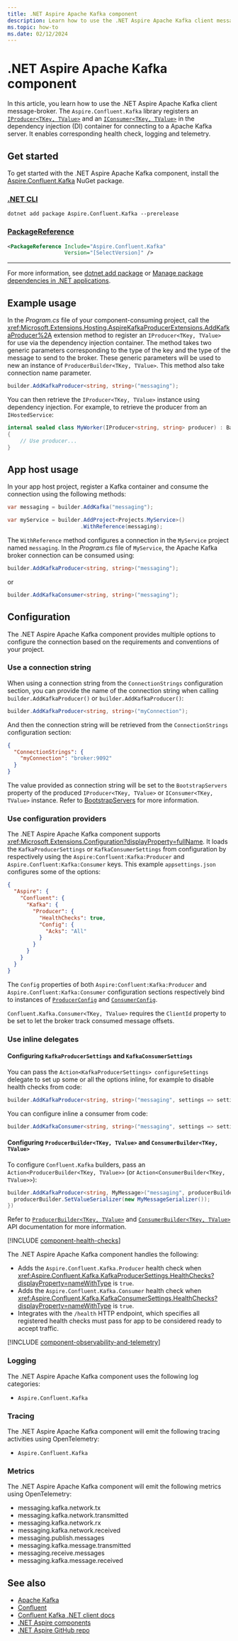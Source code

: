 ```yaml
---
title: .NET Aspire Apache Kafka component
description: Learn how to use the .NET Aspire Apache Kafka client message-broker component.
ms.topic: how-to
ms.date: 02/12/2024
---
```


# .NET Aspire Apache Kafka component

In this article, you learn how to use the .NET Aspire Apache Kafka client message-broker. The `Aspire.Confluent.Kafka` library registers an [`IProducer<TKey, TValue>`](https://docs.confluent.io/platform/current/clients/confluent-kafka-dotnet/_site/api/Confluent.Kafka.IProducer-2.html) and an [`IConsumer<TKey, TValue>`](https://docs.confluent.io/platform/current/clients/confluent-kafka-dotnet/_site/api/Confluent.Kafka.IConsumer-2.html) in the dependency injection (DI) container for connecting to a Apache Kafka server. It enables corresponding health check, logging and telemetry.

## Get started

To get started with the .NET Aspire Apache Kafka component, install the [Aspire.Confluent.Kafka](https://www.nuget.org/packages/Aspire.Confluent.Kafka) NuGet package.

### [.NET CLI](#tab/dotnet-cli)

```dotnetcli
dotnet add package Aspire.Confluent.Kafka --prerelease
```

### [PackageReference](#tab/package-reference)

```xml
<PackageReference Include="Aspire.Confluent.Kafka"
                  Version="[SelectVersion]" />
```

---

For more information, see [dotnet add package](/dotnet/core/tools/dotnet-add-package) or [Manage package dependencies in .NET applications](/dotnet/core/tools/dependencies).

## Example usage

In the _Program.cs_ file of your component-consuming project, call the <xref:Microsoft.Extensions.Hosting.AspireKafkaProducerExtensions.AddKafkaProducer%2A> extension method to register an `IProducer<TKey, TValue>` for use via the dependency injection container. The method takes two generic parameters corresponding to the type of the key and the type of the message to send to the broker. These generic parameters will be used to new an instance of `ProducerBuilder<TKey, TValue>`. This method also take connection name parameter.

```csharp
builder.AddKafkaProducer<string, string>("messaging");
```

You can then retrieve the `IProducer<TKey, TValue>` instance using dependency injection. For example, to retrieve the producer from an `IHostedService`:

```csharp
internal sealed class MyWorker(IProducer<string, string> producer) : BackgroundService
{
    // Use producer...
}
```

## App host usage

In your app host project, register a Kafka container and consume the connection using the following methods:

```csharp
var messaging = builder.AddKafka("messaging");

var myService = builder.AddProject<Projects.MyService>()
                       .WithReference(messaging);
```

The `WithReference` method configures a connection in the `MyService` project named `messaging`. In the _Program.cs_ file of `MyService`, the Apache Kafka broker connection can be consumed using:

```csharp
builder.AddKafkaProducer<string, string>("messaging");
```

or

```csharp
builder.AddKafkaConsumer<string, string>("messaging");
```

## Configuration

The .NET Aspire Apache Kafka component provides multiple options to configure the connection based on the requirements and conventions of your project.

### Use a connection string

When using a connection string from the `ConnectionStrings` configuration section, you can provide the name of the connection string when calling `builder.AddKafkaProducer()` or `builder.AddKafkaProducer()`:

```csharp
builder.AddKafkaProducer<string, string>("myConnection");
```

And then the connection string will be retrieved from the `ConnectionStrings` configuration section:

```json
{
  "ConnectionStrings": {
    "myConnection": "broker:9092"
  }
}
```

The value provided as connection string will be set to the `BootstrapServers`  property of the produced `IProducer<TKey, TValue>` or `IConsumer<TKey, TValue>` instance. Refer to [BootstrapServers](https://docs.confluent.io/platform/current/clients/confluent-kafka-dotnet/_site/api/Confluent.Kafka.ClientConfig.html#Confluent_Kafka_ClientConfig_BootstrapServers) for more information.

### Use configuration providers

The .NET Aspire Apache Kafka component supports <xref:Microsoft.Extensions.Configuration?displayProperty=fullName>. It loads the `KafkaProducerSettings` or `KafkaConsumerSettings` from configuration by respectively using the `Aspire:Confluent:Kafka:Producer` and `Aspire.Confluent:Kafka:Consumer` keys. This example `appsettings.json` configures some of the options:

```json
{
  "Aspire": {
    "Confluent": {
      "Kafka": {
        "Producer": {
          "HealthChecks": true,
          "Config": {
            "Acks": "All"
          }
        }
      }
    }
  }
}
```

The `Config` properties of both  `Aspire:Confluent:Kafka:Producer` and `Aspire.Confluent:Kafka:Consumer` configuration sections respectively bind to instances of [`ProducerConfig`](https://docs.confluent.io/platform/current/clients/confluent-kafka-dotnet/_site/api/Confluent.Kafka.ProducerConfig.html) and [`ConsumerConfig`](https://docs.confluent.io/platform/current/clients/confluent-kafka-dotnet/_site/api/Confluent.Kafka.ConsumerConfig.html).

`Confluent.Kafka.Consumer<TKey, TValue>` requires the `ClientId` property to be set to let the broker track consumed message offsets.

### Use inline delegates

#### Configuring `KafkaProducerSettings` and `KafkaConsumerSettings`

You can pass the `Action<KafkaProducerSettings> configureSettings` delegate to set up some or all the options inline, for example to disable health checks from code:

```csharp
builder.AddKafkaProducer<string, string>("messaging", settings => settings.HealthChecks = false);
```

You can configure inline a consumer from code:

```c#
builder.AddKafkaConsumer<string, string>("messaging", settings => settings.HealthChecks = false);
```

#### Configuring `ProducerBuilder<TKey, TValue>` and `ConsumerBuilder<TKey, TValue>`

To configure `Confluent.Kafka` builders, pass an `Action<ProducerBuilder<TKey, TValue>>` (or `Action<ConsumerBuilder<TKey, TValue>>`):

```c#
builder.AddKafkaProducer<string, MyMessage>("messaging", producerBuilder => {
  producerBuilder.SetValueSerializer(new MyMessageSerializer());
})
```

Refer to [`ProducerBuilder<TKey, TValue>`](https://docs.confluent.io/platform/current/clients/confluent-kafka-dotnet/_site/api/Confluent.Kafka.ProducerBuilder-2.html) and [`ConsumerBuilder<TKey, TValue>`](https://docs.confluent.io/platform/current/clients/confluent-kafka-dotnet/_site/api/Confluent.Kafka.ConsumerBuilder-2.html) API documentation for more information.

[!INCLUDE [component-health-checks](../includes/component-health-checks.md)]

The .NET Aspire Apache Kafka component handles the following:

- Adds the `Aspire.Confluent.Kafka.Producer` health check when <xref:Aspire.Confluent.Kafka.KafkaProducerSettings.HealthChecks?displayProperty=nameWithType> is `true`.
- Adds the `Aspire.Confluent.Kafka.Consumer` health check when <xref:Aspire.Confluent.Kafka.KafkaConsumerSettings.HealthChecks?displayProperty=nameWithType> is `true`.
- Integrates with the `/health` HTTP endpoint, which specifies all registered health checks must pass for app to be considered ready to accept traffic.

[!INCLUDE [component-observability-and-telemetry](../includes/component-observability-and-telemetry.md)]

### Logging

The .NET Aspire Apache Kafka component uses the following log categories:

- `Aspire.Confluent.Kafka`

### Tracing

The .NET Aspire Apache Kafka component will emit the following tracing activities using OpenTelemetry:

- `Aspire.Confluent.Kafka`

### Metrics

The .NET Aspire Apache Kafka component will emit the following metrics using OpenTelemetry:

- messaging.kafka.network.tx
- messaging.kafka.network.transmitted
- messaging.kafka.network.rx
- messaging.kafka.network.received
- messaging.publish.messages
- messaging.kafka.message.transmitted
- messaging.receive.messages
- messaging.kafka.message.received

## See also

- [Apache Kafka](https://kafka.apache.org/)
- [Confluent](https://www.confluent.io/)
- [Confluent Kafka .NET client docs](https://docs.confluent.io/platform/current/clients/confluent-kafka-dotnet/_site/api/Confluent.Kafka.html)
- [.NET Aspire components](../fundamentals/components-overview.md)
- [.NET Aspire GitHub repo](https://github.com/dotnet/aspire)
